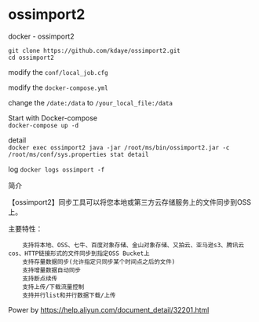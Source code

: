 # ossimport2
docker - ossimport2

```
git clone https://github.com/kdaye/ossimport2.git
cd ossimport2
```
modify the `conf/local_job.cfg`

modify the `docker-compose.yml`

change the `/date:/data` to `/your_local_file:/data`

Start with Docker-compose  
`docker-compose up -d`

detail  
`docker exec ossimport2 java -jar /root/ms/bin/ossimport2.jar -c /root/ms/conf/sys.properties stat detail`

log
`docker logs ossimport -f`

简介

【ossimport2】同步工具可以将您本地或第三方云存储服务上的文件同步到OSS上。

主要特性：

        支持将本地、OSS、七牛、百度对象存储、金山对象存储、又拍云、亚马逊s3、腾讯云cos、HTTP链接形式的文件同步到指定OSS Bucket上  
        支持存量数据同步(允许指定只同步某个时间点之后的文件)  
        支持增量数据自动同步  
        支持断点续传  
        支持上传/下载流量控制  
        支持并行list和并行数据下载/上传  


Power by
https://help.aliyun.com/document_detail/32201.html
